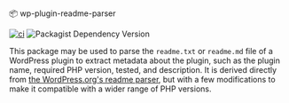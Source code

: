 📦 wp-plugin-readme-parser

[![ci](https://github.com/syntatis/wp-plugin-readme-parser/actions/workflows/ci.yml/badge.svg)](https://github.com/syntatis/wp-plugin-readme-parser/actions/workflows/ci.yml)
![Packagist Dependency Version](https://img.shields.io/packagist/dependency-v/syntatis/wp-plugin-readme-parser/php)

This package may be used to parse the `readme.txt` or `readme.md` file of a WordPress plugin to extract metadata about the plugin, such as the plugin name, required PHP version, tested, and description. It is derived directly from [the WordPress.org's readme parser](https://github.com/WordPress/wordpress.org/tree/trunk/wordpress.org/public_html/wp-content/plugins/plugin-directory), but with a few modifications to make it compatible with a wider range of PHP versions.
